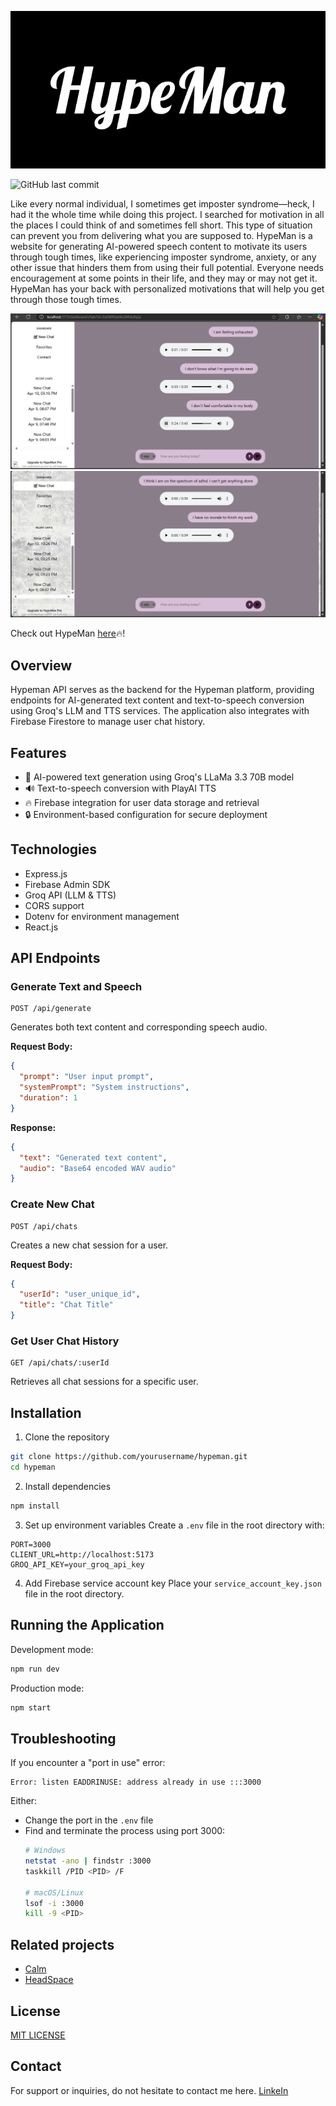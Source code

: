   ![alt banner](HypeMan.png)

  ![GitHub last commit](https://img.shields.io/github/last-commit/N-benitha/Hypeman2)
  
Like every normal individual, I sometimes get imposter syndrome—heck, I had it the whole time while doing this project. I searched for motivation in all the places I could think of and sometimes fell short. This type of situation can prevent you from delivering what you are supposed to. HypeMan is a website for generating AI-powered speech content to motivate its users through tough times, like experiencing imposter syndrome, anxiety, or any other issue that hinders them from using their full potential. Everyone needs encouragement at some points in their life, and they may or may not get it. HypeMan has your back with personalized motivations that will help you get through those tough times.


![alt banner](chat1.png) ![alt banner](chat2.png)

Check out HypeMan [here](https://hypeman-7678f.web.app/)🔥!

## Overview

Hypeman API serves as the backend for the Hypeman platform, providing endpoints for AI-generated text content and text-to-speech conversion using Groq's LLM and TTS services. The application also integrates with Firebase Firestore to manage user chat history.

## Features

- 🤖 AI-powered text generation using Groq's LLaMa 3.3 70B model
- 🔊 Text-to-speech conversion with PlayAI TTS
- 🔥 Firebase integration for user data storage and retrieval
- 🔒 Environment-based configuration for secure deployment

## Technologies

- Express.js
- Firebase Admin SDK
- Groq API (LLM & TTS)
- CORS support
- Dotenv for environment management
- React.js

## API Endpoints

### Generate Text and Speech
```
POST /api/generate
```
Generates both text content and corresponding speech audio.

**Request Body:**
```json
{
  "prompt": "User input prompt",
  "systemPrompt": "System instructions",
  "duration": 1 
}
```

**Response:**
```json
{
  "text": "Generated text content",
  "audio": "Base64 encoded WAV audio"
}
```

### Create New Chat
```
POST /api/chats
```
Creates a new chat session for a user.

**Request Body:**
```json
{
  "userId": "user_unique_id",
  "title": "Chat Title" 
}
```

### Get User Chat History
```
GET /api/chats/:userId
```
Retrieves all chat sessions for a specific user.

## Installation

1. Clone the repository
```bash
git clone https://github.com/yourusername/hypeman.git
cd hypeman
```

2. Install dependencies
```bash
npm install
```

3. Set up environment variables
Create a `.env` file in the root directory with:
```
PORT=3000
CLIENT_URL=http://localhost:5173
GROQ_API_KEY=your_groq_api_key
```

4. Add Firebase service account key
Place your `service_account_key.json` file in the root directory.

## Running the Application

Development mode:
```bash
npm run dev
```

Production mode:
```bash
npm start
```

## Troubleshooting

If you encounter a "port in use" error:
```
Error: listen EADDRINUSE: address already in use :::3000
```

Either:
- Change the port in the `.env` file
- Find and terminate the process using port 3000:
  ```bash
  # Windows
  netstat -ano | findstr :3000
  taskkill /PID <PID> /F
  
  # macOS/Linux
  lsof -i :3000
  kill -9 <PID>
  ```

## Related projects

- [Calm](https://www.calm.com/)
- [HeadSpace](https://www.headspace.com/)

## License

[MIT LICENSE](https://github.com/N-benitha/Hypeman2/blob/7ab79c8ef6fd1ab4d8f19649ecf0286f7bd7077a/LICENSE)

## Contact

For support or inquiries, do not hesitate to contact me here.
[LinkeIn](https://www.linkedin.com/in/ngunga-benitha-26b43921b?utm_source=share&utm_campaign=share_via&utm_content=profile&utm_medium=android_app)
